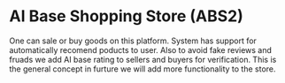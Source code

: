 # AI Base Shopping Store (ABS2)
One can sale or buy goods on this platform. System has support for automatically recomend poducts to user. 
Also to avoid fake reviews and fruads we add AI base rating to sellers and buyers for verification. 
This is the general concept in furture we will add more functionality to the store.
